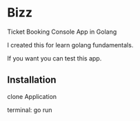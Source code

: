 # Bizz
Ticket Booking Console App in Golang

I created this for learn golang fundamentals.

If you want you can test this app.

## Installation
clone Application

terminal:
go run
